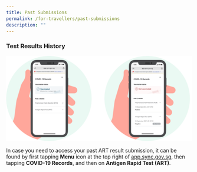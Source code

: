 ```yaml
---
title: Past Submissions
permalink: /for-travellers/past-submissions
description: ""
---
```

### **Test Results History**

![](/images/Past%20submissions.svg)

In case you need to access your past ART result submission, it can be found by first tapping **Menu** icon at the top right of [app.sync.gov.sg](https://app.sync.gov.sg/), then tapping **COVID-19 Records**, and then on **Antigen Rapid Test (ART)**.  


